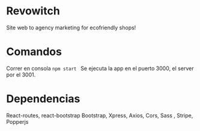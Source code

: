 # Revowitch
Site web to agency marketing for ecofriendly shops!
# Comandos
Correr en consola `npm start `
Se ejecuta la app en el puerto 3000, el server por el 3001.
# Dependencias

React-routes, react-bootstrap
Bootstrap, Xpress, Axios, Cors, Sass , Stripe, Popperjs
